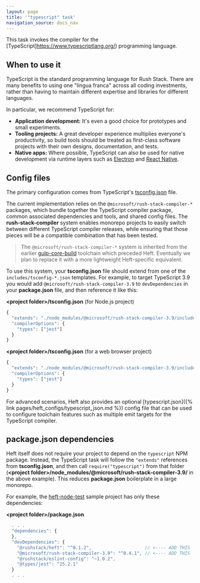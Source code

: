 ```yaml
---
layout: page
title: '"typescript" task'
navigation_source: docs_nav
---
```


This task invokes the compiler for the [TypeScript]https://www.typescriptlang.org/) programming language.


## When to use it

TypeScript is the standard programming language for Rush Stack.  There are many benefits to using one "lingua franca" across all coding investments, rather than having to maintain different expertise and libraries for different languages.

In particular, we recommend TypeScript for:

- **Application development:** It's even a good choice for prototypes and small experiments.
- **Tooling projects:** A great developer experience multiplies everyone's productivity, so build tools should be treated as first-class software projects with their own designs, documentation, and tests.
- **Native apps:** Where possible, TypeScript can also be used for native development via runtime layers such as [Electron](https://www.electronjs.org/) and [React Native](https://reactnative.dev/).


## Config files

The primary configuration comes from TypeScript's [tsconfig.json](https://www.typescriptlang.org/docs/handbook/tsconfig-json.html) file.

The current implementation relies on the `@microsoft/rush-stack-compiler-*` packages, which bundle together the TypeScript compiler package, common associated dependencies and tools, and shared config files. The **rush-stack-compiler** system enables monorepo projects to easily switch between different TypeScript compiler releases, while ensuring that those pieces will be a compatible combination that has been tested.

> The `@microsoft/rush-stack-compiler-*` system is inherited from the earlier [gulp-core-build](https://github.com/microsoft/rushstack/tree/master/core-build/gulp-core-build) toolchain which preceded Heft.  Eventually we plan to replace it with a more lightweight Heft-specific equivalent.

To use this system, your **tsconfig.json** file should extend from one of the `includes/tsconfig-*.json` templates.  For example, to target TypeScript 3.9 you would add `@microsoft/rush-stack-compiler-3.9` to `devDependencies` in your **package.json** file, and then reference it like this:

**&lt;project folder&gt;/tsconfig.json** (for Node.js project)
```js
{
  "extends": "./node_modules/@microsoft/rush-stack-compiler-3.9/includes/tsconfig-node.json",
  "compilerOptions": {
    "types": ["jest"]
  }
}
```

**&lt;project folder&gt;/tsconfig.json** (for a web browser project)
```js
{
  "extends": "./node_modules/@microsoft/rush-stack-compiler-3.9/includes/tsconfig-web.json",
  "compilerOptions": {
    "types": ["jest"]
  }
}
```

For advanced scenarios, Heft also provides an optional [typescript.json]({% link pages/heft_configs/typescript_json.md %}) config file that can be used to configure toolchain features such as multiple emit targets for the TypeScript compiler.

## package.json dependencies

Heft itself does not require your project to depend on the `typescript` NPM package.  Instead, the TypeScript task will follow the `"extends"` references from **tsconfig.json**, and then call `require("typescript")` from that folder (**&lt;project folder&gt;/node_modules/@microsoft/rush-stack-compiler-3.9/** in the above example).  This reduces **package.json** boilerplate in a large monorepo.

For example, the [heft-node-test](https://github.com/microsoft/rushstack/tree/master/build-tests/heft-node-test) sample project has only these dependencies:

**&lt;project folder&gt;/package.json**
```js
  . . .
  "dependencies": {
  },
  "devDependencies": {
    "@rushstack/heft": "^0.1.2",                    // <---- ADD THIS
    "@microsoft/rush-stack-compiler-3.9": "^0.4.1", // <---- ADD THIS
    "@rushstack/eslint-config": "~1.0.2",
    "@types/jest": "25.2.1"
  }
  . . .
```
